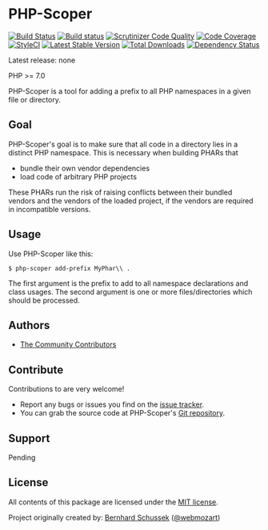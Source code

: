 PHP-Scoper
==========

[![Build Status](https://travis-ci.org/humbug/php-scoper.svg?branch=master)](https://travis-ci.org/humbug/php-scoper)
[![Build status](https://ci.appveyor.com/api/projects/status/oa95nul9v8uv9emw/branch/master?svg=true)](https://ci.appveyor.com/project/humbug/php-scoper/branch/master)
[![Scrutinizer Code Quality](https://scrutinizer-ci.com/g/humbug/php-scoper/badges/quality-score.png?b=master)](https://scrutinizer-ci.com/g/humbug/php-scoper/?branch=master)
[![Code Coverage](https://scrutinizer-ci.com/g/humbug/php-scoper/badges/coverage.png?b=master)](https://scrutinizer-ci.com/g/humbug/php-scoper/?branch=master)
[![StyleCI](https://styleci.io/repos/44384447/shield?branch=master)](https://styleci.io/repos/44384447)
[![Latest Stable Version](https://poser.pugx.org/humbug/php-scoper/v/stable.svg)](https://packagist.org/packages/humbug/php-scoper)
[![Total Downloads](https://poser.pugx.org/humbug/php-scoper/downloads.svg)](https://packagist.org/packages/humbug/php-scoper)
[![Dependency Status](https://www.versioneye.com/php/humbug:php-scoper/1.0.0/badge.svg)](https://www.versioneye.com/php/humbug:php-scoper/1.0.0)

Latest release: none

PHP >= 7.0

PHP-Scoper is a tool for adding a prefix to all PHP namespaces in a given file
or directory. 

Goal
----

PHP-Scoper's goal is to make sure that all code in a directory lies in a 
distinct PHP namespace. This is necessary when building PHARs that 

* bundle their own vendor dependencies
* load code of arbitrary PHP projects

These PHARs run the risk of raising conflicts between their bundled vendors and 
the vendors of the loaded project, if the vendors are required in incompatible
versions.

Usage
-----

Use PHP-Scoper like this:

```
$ php-scoper add-prefix MyPhar\\ .
```

The first argument is the prefix to add to all namespace declarations and class 
usages. The second argument is one or more files/directories which should be 
processed.

Authors
-------

* [The Community Contributors]

Contribute
----------

Contributions to are very welcome!

* Report any bugs or issues you find on the [issue tracker].
* You can grab the source code at PHP-Scoper's [Git repository].

Support
-------

Pending

License
-------

All contents of this package are licensed under the [MIT license].

Project originally created by: [Bernhard Schussek] ([@webmozart])

[The Community Contributors]: https://github.com/humbug/php-scoper/graphs/contributors
[Issue tracker]: https://github.com/humbug/php-scoper/issues
[Git repository]: https://github.com/humbug/php-scoper
[MIT license]: LICENSE
[Bernhard Schussek]: https://webmozart.io/
[@webmozart]: https://twitter.com/webmozart
